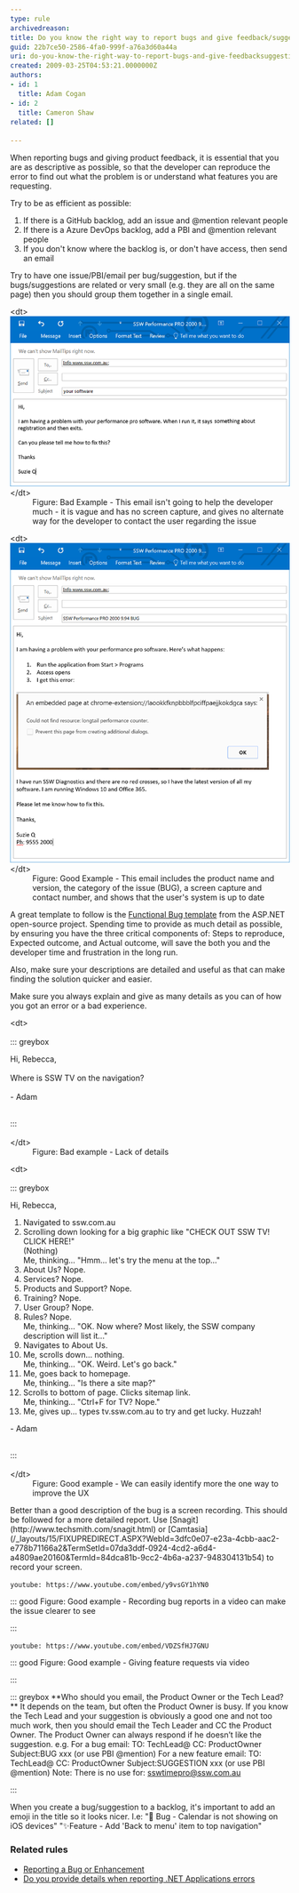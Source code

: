 ```yaml
---
type: rule
archivedreason: 
title: Do you know the right way to report bugs and give feedback/suggestions?
guid: 22b7ce50-2586-4fa0-999f-a76a3d60a44a
uri: do-you-know-the-right-way-to-report-bugs-and-give-feedbacksuggestions
created: 2009-03-25T04:53:21.0000000Z
authors:
- id: 1
  title: Adam Cogan
- id: 2
  title: Cameron Shaw
related: []

---
```


When reporting bugs and giving product feedback, it is essential that you are as descriptive as possible, so that the developer can reproduce the error to find out what the problem is or understand what features you are requesting.

Try to be as efficient as possible:

1. If there is a GitHub backlog, add an issue and @mention relevant people
2. If there is a Azure DevOps backlog, add a PBI and @mention relevant people
3. If you don't know where the backlog is, or don't have access, then send an email


Try to have one issue/PBI/email per bug/suggestion, but if the bugs/suggestions are related or very small (e.g. they are all on the same page) then you should group them together in a single email.

<!--endintro-->
<dl class="badImage">&lt;dt&gt; <img src="do-you-know-the-right-way-to-report-bugs-bad-example.png" alt="do-you-know-the-right-way-to-report-bugs-bad-example.png"> <br>
   &lt;/dt&gt;<dd>Figure: Bad Example - This email isn't going to help the developer much - it is vague and has no screen capture, and gives no alternate way for the developer to contact the user regarding the issue</dd></dl><dl class="goodImage">&lt;dt&gt; <img src="do-you-know-the-right-way-to-report-bugs-good-example.png" alt="do-you-know-the-right-way-to-report-bugs-good-example.png"> <br>
   &lt;/dt&gt;<dd>Figure: Good Example - This email includes the product name and version, the category of the issue (BUG), a screen capture and contact number, and shows that the user's system is up to date<br></dd>
</dl>

A great template to follow is the [Functional Bug template](https://github.com/aspnet/Home/wiki/Functional-bug-template) from the ASP.NET open-source project. Spending time to provide as much detail as possible, by ensuring you have the three critical components of: Steps to reproduce, Expected outcome, and Actual outcome, will save the both you and the developer time and frustration in the long run. 


Also, make sure your descriptions are detailed and useful as that can make finding the solution quicker and easier.




Make sure you always explain and give as many details as you can of how you got an error or a bad experience.
<dl class="badImage">&lt;dt&gt;<br><br>::: greybox<br><p>Hi, Rebecca, <br>
               <br>Where is SSW TV on the navigation?<br><br>- Adam  <br></p><br>:::<br><br>&lt;/dt&gt;<dd>Figure: Bad example - Lack of details</dd></dl><dl class="goodImage">&lt;dt&gt;<br><br>::: greybox<br><p>Hi, Rebecca,<br></p><ol><li>Navigated to ssw.com.au</li><li>Scrolling down looking for a big graphic like "CHECK OUT SSW TV! CLICK HERE!"<br>(Nothing)<br>Me, thinking… "Hmm… let's try the menu at the top..."</li><li>About Us? Nope.</li><li>Services? Nope.<br></li><li>Products and Support? Nope.</li><li>Training? Nope.</li><li>User Group? Nope.</li><li>Rules? Nope.<br>Me, thinking... "OK. Now where? Most likely, the SSW company description will list it..."</li><li>Navigates to About Us.</li><li>Me, scrolls down… nothing.<br>Me, thinking... "OK. Weird. Let's go back."</li><li>Me, goes back to homepage.<br>Me, thinking… "Is there a site map?"</li><li>Scrolls to bottom of page. Clicks sitemap link.<br>Me, thinking... "Ctrl+F for TV? Nope."</li><li>Me, gives up… types tv.ssw.com.au to try and get lucky. Huzzah!</li></ol><p>- Adam <br></p><br>:::<br><br>&lt;/dt&gt;<dd>Figure: Good example - We can easily identify more the one way to improve the UX</dd></dl>
Better than a good description of the bug is a screen recording. This should be followed for a more detailed report. Use [Snagit](http://www.techsmith.com/snagit.html) or [Camtasia](/_layouts/15/FIXUPREDIRECT.ASPX?WebId=3dfc0e07-e23a-4cbb-aac2-e778b71166a2&TermSetId=07da3ddf-0924-4cd2-a6d4-a4809ae20160&TermId=84dca81b-9cc2-4b6a-a237-948304131b54) to record your screen.


`youtube: https://www.youtube.com/embed/y9vsGY1hYN0`
 


::: good
Figure: Good example - Recording bug reports in a video can make the issue clearer to see



:::



`youtube: https://www.youtube.com/embed/VDZSfHJ7GNU`
 


::: good
Figure: Good example - Giving feature requests via video


:::






::: greybox
 **Who should you email, the Product Owner or the Tech Lead?
** 
It depends on the team, but often the Product Owner is busy. If you know the Tech Lead and your suggestion is obviously a good one and not too much work, then you should email the Tech Leader and CC the Product Owner.
The Product Owner can always respond if he doesn’t like the suggestion.
e.g.
For a bug email:   TO: TechLead@  CC: ProductOwner  Subject:BUG xxx   (or use PBI @mention)
For a new feature email:  TO: TechLead@  CC: ProductOwner  Subject:SUGGESTION xxx  (or use PBI @mention)
Note: There is no use for: sswtimepro@ssw.com.au

:::




When you create a bug/suggestion to a backlog, it's important to add an emoji in the title so it looks nicer.
I.e: "🐛 Bug - Calendar is not showing on iOS devices" 
"✨Feature - Add 'Back to menu' item to top navigation"







### Related rules


* [Reporting a Bug or Enhancement](http://www.ssw.com.au/ssw/Standards/Support/bugreportorenhancement.aspx)
* [Do you provide details when reporting .NET Applications errors](/_layouts/15/FIXUPREDIRECT.ASPX?WebId=3dfc0e07-e23a-4cbb-aac2-e778b71166a2&TermSetId=07da3ddf-0924-4cd2-a6d4-a4809ae20160&TermId=7cfe44b8-9635-49d9-a908-198a0ea85dc4)
